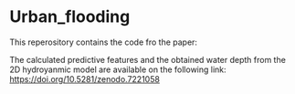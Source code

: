 # Urban_flooding

This reperository contains the code fro the paper:

The calculated predictive features and the obtained water depth from the 2D hydroyanmic model are available on the following link: https://doi.org/10.5281/zenodo.7221058

